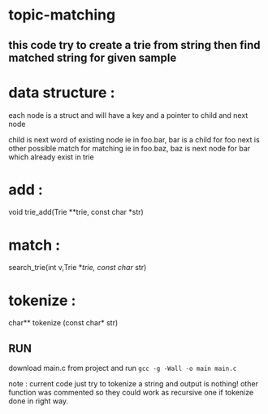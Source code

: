 # topic-matching

## this code try to create a trie from string then find matched string for given sample


# data structure : 
each node is a struct and will have a key and a pointer to child and next node

child is next word of existing node ie in foo.bar, bar is a child for foo
next is other possible match for matching ie in foo.baz, baz is next node for bar which already exist in trie


# add : 

void trie_add(Trie **trie, const char *str)

# match :

search_trie(int v,Trie **trie, const char* str)

# tokenize :

char** tokenize (const char* str)

## RUN

 download main.c from project and run `gcc -g -Wall -o main main.c`
 
 note : current code just try to tokenize a string and output is nothing! other function was commented so they could work as recursive 
        one if tokenize done in right way.



